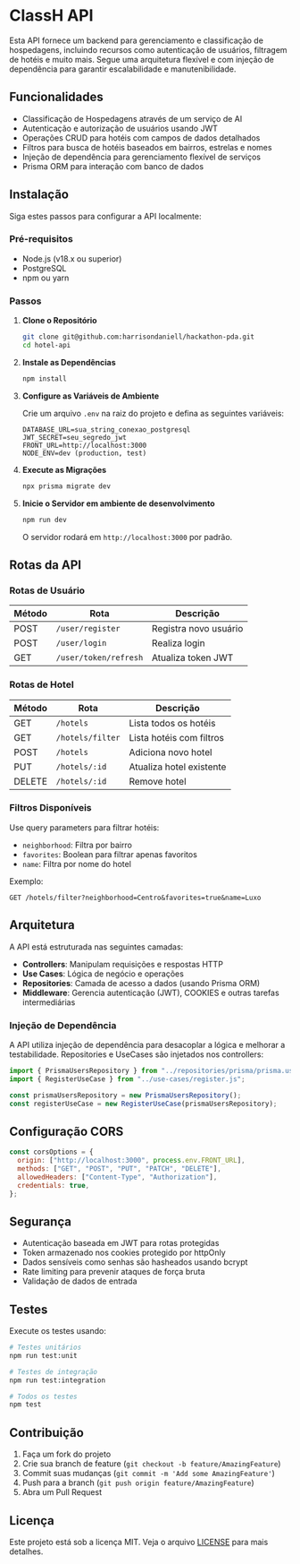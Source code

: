 # ClassH API

Esta API fornece um backend para gerenciamento e classificação de hospedagens, incluindo recursos como autenticação de usuários, filtragem de hotéis e muito mais. Segue uma arquitetura flexível e com injeção de dependência para garantir escalabilidade e manutenibilidade.

## Funcionalidades

- Classificação de Hospedagens através de um serviço de AI
- Autenticação e autorização de usuários usando JWT
- Operações CRUD para hotéis com campos de dados detalhados
- Filtros para busca de hotéis baseados em bairros, estrelas e nomes
- Injeção de dependência para gerenciamento flexível de serviços
- Prisma ORM para interação com banco de dados

## Instalação

Siga estes passos para configurar a API localmente:

### Pré-requisitos

- Node.js (v18.x ou superior)
- PostgreSQL
- npm ou yarn

### Passos

1. **Clone o Repositório**

   ```bash
   git clone git@github.com:harrisondaniell/hackathon-pda.git
   cd hotel-api
   ```

2. **Instale as Dependências**

   ```bash
   npm install
   ```

3. **Configure as Variáveis de Ambiente**

   Crie um arquivo `.env` na raiz do projeto e defina as seguintes variáveis:

   ```env
   DATABASE_URL=sua_string_conexao_postgresql
   JWT_SECRET=seu_segredo_jwt
   FRONT_URL=http://localhost:3000
   NODE_ENV=dev (production, test)
   ```

4. **Execute as Migrações**

   ```bash
   npx prisma migrate dev
   ```

5. **Inicie o Servidor em ambiente de desenvolvimento**
   ```bash
   npm run dev
   ```
   O servidor rodará em `http://localhost:3000` por padrão.

## Rotas da API

### Rotas de Usuário

| Método | Rota                  | Descrição             |
| ------ | --------------------- | --------------------- |
| POST   | `/user/register`      | Registra novo usuário |
| POST   | `/user/login`         | Realiza login         |
| GET    | `/user/token/refresh` | Atualiza token JWT    |

### Rotas de Hotel

| Método | Rota             | Descrição                |
| ------ | ---------------- | ------------------------ |
| GET    | `/hotels`        | Lista todos os hotéis    |
| GET    | `/hotels/filter` | Lista hotéis com filtros |
| POST   | `/hotels`        | Adiciona novo hotel      |
| PUT    | `/hotels/:id`    | Atualiza hotel existente |
| DELETE | `/hotels/:id`    | Remove hotel             |

### Filtros Disponíveis

Use query parameters para filtrar hotéis:

- `neighborhood`: Filtra por bairro
- `favorites`: Boolean para filtrar apenas favoritos
- `name`: Filtra por nome do hotel

Exemplo:

```http
GET /hotels/filter?neighborhood=Centro&favorites=true&name=Luxo
```

## Arquitetura

A API está estruturada nas seguintes camadas:

- **Controllers**: Manipulam requisições e respostas HTTP
- **Use Cases**: Lógica de negócio e operações
- **Repositories**: Camada de acesso a dados (usando Prisma ORM)
- **Middleware**: Gerencia autenticação (JWT), COOKIES e outras tarefas intermediárias

### Injeção de Dependência

A API utiliza injeção de dependência para desacoplar a lógica e melhorar a testabilidade. Repositories e UseCases são injetados nos controllers:

```javascript
import { PrismaUsersRepository } from "../repositories/prisma/prisma.users.repository.js";
import { RegisterUseCase } from "../use-cases/register.js";

const prismaUsersRepository = new PrismaUsersRepository();
const registerUseCase = new RegisterUseCase(prismaUsersRepository);
```

## Configuração CORS

```javascript
const corsOptions = {
  origin: ["http://localhost:3000", process.env.FRONT_URL],
  methods: ["GET", "POST", "PUT", "PATCH", "DELETE"],
  allowedHeaders: ["Content-Type", "Authorization"],
  credentials: true,
};
```

## Segurança

- Autenticação baseada em JWT para rotas protegidas
- Token armazenado nos cookies protegido por httpOnly
- Dados sensíveis como senhas são hasheados usando bcrypt
- Rate limiting para prevenir ataques de força bruta
- Validação de dados de entrada

## Testes

Execute os testes usando:

```bash
# Testes unitários
npm run test:unit

# Testes de integração
npm run test:integration

# Todos os testes
npm test
```

## Contribuição

1. Faça um fork do projeto
2. Crie sua branch de feature (`git checkout -b feature/AmazingFeature`)
3. Commit suas mudanças (`git commit -m 'Add some AmazingFeature'`)
4. Push para a branch (`git push origin feature/AmazingFeature`)
5. Abra um Pull Request

## Licença

Este projeto está sob a licença MIT. Veja o arquivo [LICENSE](LICENSE) para mais detalhes.
